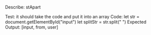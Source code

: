 Describe: stApart

Test: it should take the code and put it into an array
Code: let str = document.getElementById("input")
let splitStr = str.split(" ")
Expected Output: [input, from, user]